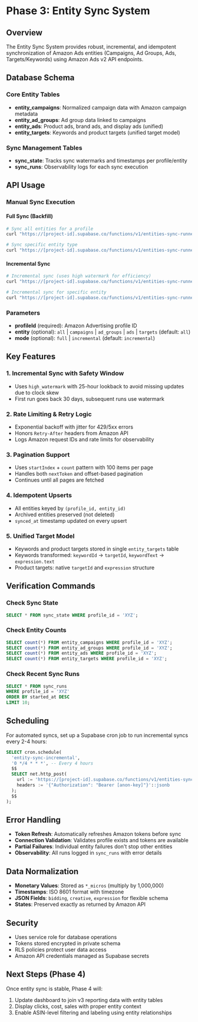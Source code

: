 # Phase 3: Entity Sync System

## Overview

The Entity Sync System provides robust, incremental, and idempotent synchronization of Amazon Ads entities (Campaigns, Ad Groups, Ads, Targets/Keywords) using Amazon Ads v2 API endpoints.

## Database Schema

### Core Entity Tables

- **entity_campaigns**: Normalized campaign data with Amazon campaign metadata
- **entity_ad_groups**: Ad group data linked to campaigns  
- **entity_ads**: Product ads, brand ads, and display ads (unified)
- **entity_targets**: Keywords and product targets (unified target model)

### Sync Management Tables

- **sync_state**: Tracks sync watermarks and timestamps per profile/entity
- **sync_runs**: Observability logs for each sync execution

## API Usage

### Manual Sync Execution

#### Full Sync (Backfill)
```bash
# Sync all entities for a profile
curl "https://[project-id].supabase.co/functions/v1/entities-sync-runner?profileId=XYZ&entity=all&mode=full"

# Sync specific entity type
curl "https://[project-id].supabase.co/functions/v1/entities-sync-runner?profileId=XYZ&entity=campaigns&mode=full"
```

#### Incremental Sync  
```bash
# Incremental sync (uses high watermark for efficiency)
curl "https://[project-id].supabase.co/functions/v1/entities-sync-runner?profileId=XYZ&entity=all&mode=incremental"

# Incremental sync for specific entity
curl "https://[project-id].supabase.co/functions/v1/entities-sync-runner?profileId=XYZ&entity=targets&mode=incremental"
```

### Parameters

- **profileId** (required): Amazon Advertising profile ID
- **entity** (optional): `all` | `campaigns` | `ad_groups` | `ads` | `targets` (default: `all`)
- **mode** (optional): `full` | `incremental` (default: `incremental`)

## Key Features

### 1. Incremental Sync with Safety Window
- Uses `high_watermark` with 25-hour lookback to avoid missing updates due to clock skew
- First run goes back 30 days, subsequent runs use watermark

### 2. Rate Limiting & Retry Logic
- Exponential backoff with jitter for 429/5xx errors
- Honors `Retry-After` headers from Amazon API
- Logs Amazon request IDs and rate limits for observability

### 3. Pagination Support
- Uses `startIndex` + `count` pattern with 100 items per page
- Handles both `nextToken` and offset-based pagination
- Continues until all pages are fetched

### 4. Idempotent Upserts
- All entities keyed by `(profile_id, entity_id)` 
- Archived entities preserved (not deleted)
- `synced_at` timestamp updated on every upsert

### 5. Unified Target Model
- Keywords and product targets stored in single `entity_targets` table
- Keywords transformed: `keywordId` → `targetId`, `keywordText` → `expression.text`
- Product targets: native `targetId` and `expression` structure

## Verification Commands

### Check Sync State
```sql
SELECT * FROM sync_state WHERE profile_id = 'XYZ';
```

### Check Entity Counts
```sql
SELECT count(*) FROM entity_campaigns WHERE profile_id = 'XYZ';
SELECT count(*) FROM entity_ad_groups WHERE profile_id = 'XYZ';  
SELECT count(*) FROM entity_ads WHERE profile_id = 'XYZ';
SELECT count(*) FROM entity_targets WHERE profile_id = 'XYZ';
```

### Check Recent Sync Runs
```sql
SELECT * FROM sync_runs 
WHERE profile_id = 'XYZ' 
ORDER BY started_at DESC 
LIMIT 10;
```

## Scheduling

For automated syncs, set up a Supabase cron job to run incremental syncs every 2-4 hours:

```sql
SELECT cron.schedule(
  'entity-sync-incremental',
  '0 */4 * * *', -- Every 4 hours
  $$
  SELECT net.http_post(
    url := 'https://[project-id].supabase.co/functions/v1/entities-sync-runner?entity=all&mode=incremental',
    headers := '{"Authorization": "Bearer [anon-key]"}'::jsonb
  );
  $$
);
```

## Error Handling

- **Token Refresh**: Automatically refreshes Amazon tokens before sync
- **Connection Validation**: Validates profile exists and tokens are available
- **Partial Failures**: Individual entity failures don't stop other entities
- **Observability**: All runs logged in `sync_runs` with error details

## Data Normalization

- **Monetary Values**: Stored as `*_micros` (multiply by 1,000,000)
- **Timestamps**: ISO 8601 format with timezone
- **JSON Fields**: `bidding`, `creative`, `expression` for flexible schema
- **States**: Preserved exactly as returned by Amazon API

## Security

- Uses service role for database operations
- Tokens stored encrypted in private schema
- RLS policies protect user data access
- Amazon API credentials managed as Supabase secrets

## Next Steps (Phase 4)

Once entity sync is stable, Phase 4 will:
1. Update dashboard to join v3 reporting data with entity tables
2. Display clicks, cost, sales with proper entity context
3. Enable ASIN-level filtering and labeling using entity relationships